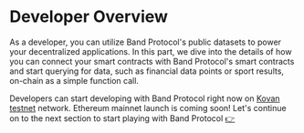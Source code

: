 # Developer Overview

As a developer, you can utilize Band Protocol's public datasets to power your decentralized applications. In this part, we dive into the details of how you can connect your smart contracts with Band Protocol's smart contracts and start querying for data, such as financial data points or sport results, on-chain as a simple function call.

Developers can start developing with Band Protocol right now on [Kovan testnet](https://kovan-testnet.github.io/website/) network. Ethereum mainnet launch is coming soon! Let's continue on to the next section to start playing with Band Protocol [👉](/devs/connect-with-band.md)
